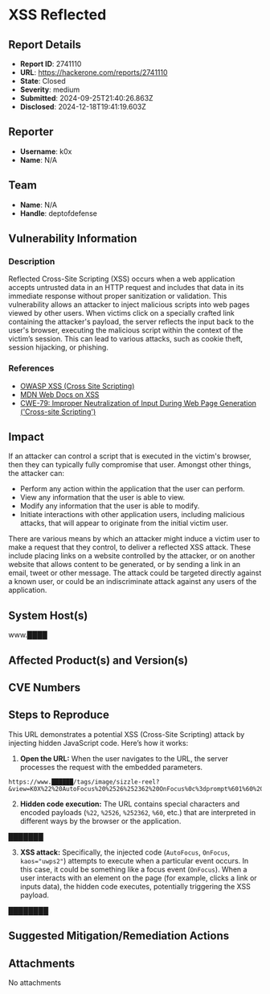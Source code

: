 # XSS Reflected

## Report Details
- **Report ID**: 2741110
- **URL**: https://hackerone.com/reports/2741110
- **State**: Closed
- **Severity**: medium
- **Submitted**: 2024-09-25T21:40:26.863Z
- **Disclosed**: 2024-12-18T19:41:19.603Z

## Reporter
- **Username**: k0x
- **Name**: N/A

## Team
- **Name**: N/A
- **Handle**: deptofdefense

## Vulnerability Information
### **Description**

Reflected Cross-Site Scripting (XSS) occurs when a web application accepts untrusted data in an HTTP request and includes that data in its immediate response without proper sanitization or validation. This vulnerability allows an attacker to inject malicious scripts into web pages viewed by other users. When victims click on a specially crafted link containing the attacker's payload, the server reflects the input back to the user's browser, executing the malicious script within the context of the victim’s session. This can lead to various attacks, such as cookie theft, session hijacking, or phishing.

### **References**

- [OWASP XSS (Cross Site Scripting)](https://owasp.org/www-community/attacks/xss/)
- [MDN Web Docs on XSS](https://developer.mozilla.org/en-US/docs/Glossary/Cross-site_scripting)
- [CWE-79: Improper Neutralization of Input During Web Page Generation ('Cross-site Scripting')](https://cwe.mitre.org/data/definitions/79.html)

## Impact

If an attacker can control a script that is executed in the victim's browser, then they can typically fully compromise that user. Amongst other things, the attacker can:

- Perform any action within the application that the user can perform.
- View any information that the user is able to view.
- Modify any information that the user is able to modify.
- Initiate interactions with other application users, including malicious attacks, that will appear to originate from the initial victim user.

There are various means by which an attacker might induce a victim user to make a request that they control, to deliver a reflected XSS attack. These include placing links on a website controlled by the attacker, or on another website that allows content to be generated, or by sending a link in an email, tweet or other message. The attack could be targeted directly against a known user, or could be an indiscriminate attack against any users of the application.

## System Host(s)
www.████

## Affected Product(s) and Version(s)


## CVE Numbers


## Steps to Reproduce
This URL demonstrates a potential XSS (Cross-Site Scripting) attack by injecting hidden JavaScript code. Here’s how it works:

1. **Open the URL:** When the user navigates to the URL, the server processes the request with the embedded parameters.

```url
https://www.██████/tags/image/sizzle-reel?&view=K0X%22%20AutoFocus%20%2526%252362%20OnFocus%0c%3dprompt%601%60%20kaos%3d%22uwps2&sort=date
```

2. **Hidden code execution:** The URL contains special characters and encoded payloads (`%22`, `%2526`, `%252362`, `%60`, etc.) that are interpreted in different ways by the browser or the application.

███████

3. **XSS attack:** Specifically, the injected code (`AutoFocus`, `OnFocus`, `kaos="uwps2"`) attempts to execute when a particular event occurs. In this case, it could be something like a focus event (`OnFocus`). When a user interacts with an element on the page (for example, clicks a link or inputs data), the hidden code executes, potentially triggering the XSS payload.

████████

## Suggested Mitigation/Remediation Actions




## Attachments
No attachments
